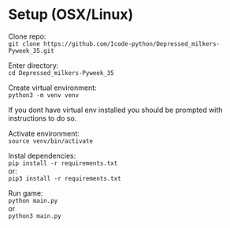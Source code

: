 # Setup (OSX/Linux)

Clone repo:  
`git clone https://github.com/Icode-python/Depressed_milkers-Pyweek_35.git`  

Enter directory:  
`cd Depressed_milkers-Pyweek_35`  

Create virtual environment:  
`python3 -m venv venv`  

If you dont have virtual env installed you should be prompted with instructions to do so.  

Activate environment:  
`source venv/bin/activate`  

Instal dependencies:  
`pip install -r requirements.txt`  
or:  
`pip3 install -r requirements.txt`  

Run game:  
`python main.py`  
or  
`python3 main.py`  
